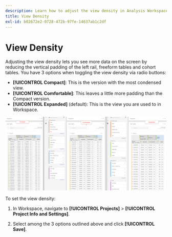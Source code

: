 ```yaml
---
description: Learn how to adjust the view density in Analysis Workspace.
title: View Density
exl-id: b02672e2-0728-472b-97fe-14637ab1c2df
---
```

# View Density

Adjusting the view density lets you see more data on the screen by reducing the vertical padding of the left rail, freeform tables and cohort tables.
You have 3 options when toggling the view density via radio buttons:

- **[!UICONTROL Compact]**: This is the version with the most condensed view.
- **[!UICONTROL Comfortable]**: This leaves a little more padding than the Compact version.
- **[!UICONTROL Expanded]** (default): This is the view you are used to in Workspace.

![](assets/view-density.png)

To set the view density:

1. In Workspace, navigate to **[!UICONTROL Projects]** > **[!UICONTROL Project Info and Settings]**.

1. Select among the 3 options outlined above and click **[!UICONTROL Save]**.
